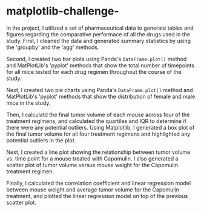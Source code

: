 # matplotlib-challenge-

In the project, I utilized a set of pharmaceutical data to generate tables and figures regarding the comparative performace of all the drugs used in the study. First, I cleaned the data and generated summary statistics by using the 'groupby' and the 'agg' methods. 

Second, I created two bar plots using Panda's `DataFrame.plot()` method and MatPlotLib's 'pyplot' methods that show the total number of timepoints for all mice tested for each drug regimen throughout the course of the study.

Next, I created two pie charts using Panda's `DataFrame.plot()` method and MatPlotLib's 'pyplot' methods that show the distribution of female and male mice in the study.

Then, I calculatd the final tumor volume of each mouse across four of the treatment regimens, and calculated the quartiles and IQR to determine if there were any potential outliers. Using Matplotlib, I generated a box plot of the final tumor volume for all four treatment regimens and highlighted any potential outliers in the plot. 

Next, I created a line plot showing the relationship between tumor volume vs. time point for a mouse treated with Capomulin. I also generated a scatter plot of tumor volume versus mouse weight for the Capomulin treatment regimen.

Finally, I calculated the correlation coefficient and linear regression model between mouse weight and average tumor volume for the Capomulin treatment, and plotted the linear regression model on top of the previous scatter plot.


